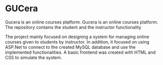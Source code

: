 # GUCera
Gucera is an online courses platform.
Gucera is an online courses platform. The repository contains the student and the instructor functionality

The project mainly focused on designing a system for managing online courses given to students by instructor. In addition, it focused on using ASP.Net to connect to the created MySQL database and use the implemented functionalities. A basic frontend was created with HTML and CSS to simulate the system.
